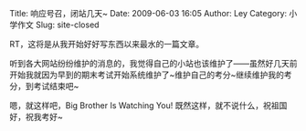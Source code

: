 Title: 响应号召，闭站几天~
Date: 2009-06-03 16:05
Author: Ley
Category: 小学作文
Slug: site-closed

RT，这将是从我开始好好写东西以来最水的一篇文章。

听到各大网站纷纷维护的消息的，我觉得自己的小站也该维护了——虽然好几天前开始我就因为早到的期末考试开始系统维护了\~维护自己的考分\~继续维护我的考分，到考试结束吧\~

嗯，就这样吧，Big Brother Is Watching You!
既然这样，就不说什么，祝祖国好，祝我考好\~
